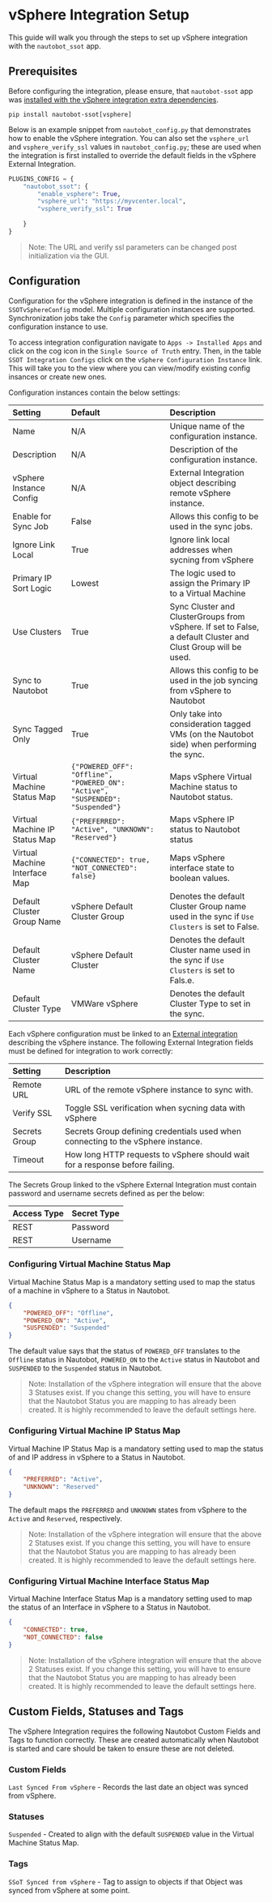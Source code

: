 # vSphere Integration Setup

This guide will walk you through the steps to set up vSphere integration with the `nautobot_ssot` app.

## Prerequisites

Before configuring the integration, please ensure, that `nautobot-ssot` app was [installed with the vSphere integration extra dependencies](../install.md#install-guide).

```shell
pip install nautobot-ssot[vsphere]
```

Below is an example snippet from `nautobot_config.py` that demonstrates how to enable the vSphere integration. You can also set the `vsphere_url` and `vsphere_verify_ssl` values in `nautobot_config.py`; these are used when the integration is first installed to override the default fields in the vSphere External Integration.

```python
PLUGINS_CONFIG = {
    "nautobot_ssot": {
        "enable_vsphere": True,
        "vsphere_url": "https://myvcenter.local",
        "vsphere_verify_ssl": True
        
    }
}
```

> Note: The URL and verify ssl parameters can be changed post initialization via the GUI.

## Configuration

Configuration for the vSphere integration is defined in the instance of the `SSOTvSphereConfig` model. Multiple configuration instances are supported. Synchronization jobs take the `Config` parameter which specifies the configuration instance to use. 

To access integration configuration navigate to `Apps -> Installed Apps` and click on the cog icon in the `Single Source of Truth` entry. Then, in the table `SSOT Integration Configs` click on the `vSphere Configuration Instance` link. This will take you to the view where you can view/modify existing config insances or create new ones.

Configuration instances contain the below settings:

| Setting                       | Default                                                                        | Description                                                                                                   |
| :---------------------------- | :----------------------------------------------------------------------------- | :------------------------------------------------------------------------------------------------------------ |
| Name                          | N/A                                                                            | Unique name of the configuration instance.                                                                    |
| Description                   | N/A                                                                            | Description of the configuration instance.                                                                    |
| vSphere Instance Config       | N/A                                                                            | External Integration object describing remote vSphere instance.                                               |
| Enable for Sync Job           | False                                                                          | Allows this config to be used in the sync jobs.                                                               |
| Ignore Link Local             | True                                                                           | Ignore link local addresses when sycning from vSphere                                                         |
| Primary IP Sort Logic         | Lowest                                                                         | The logic used to assign the Primary IP to a Virtual Machine                                                  |
| Use Clusters                  | True                                                                           | Sync Cluster and ClusterGroups from vSphere. If set to False, a default Cluster and Clust Group will be used. |
| Sync to Nautobot              | True                                                                           | Allows this config to be used in the job syncing from vSphere to Nautobot                                     |
| Sync Tagged Only              | True                                                                           | Only take into consideration tagged VMs (on the Nautobot side) when performing the sync.                      |
| Virtual Machine Status Map    | `{"POWERED_OFF": "Offline", "POWERED_ON": "Active", "SUSPENDED": "Suspended"}` | Maps vSphere Virtual Machine status to Nautobot status.                                                       |
| Virtual Machine IP Status Map | `{"PREFERRED": "Active", "UNKNOWN": "Reserved"}`                               | Maps vSphere IP status to Nautobot status                                                                     |
| Virtual Machine Interface Map | `{"CONNECTED": true, "NOT_CONNECTED": false}`                                  | Maps vSphere interface state to boolean values.                                                               |
| Default Cluster Group Name    | vSphere Default Cluster Group                                                  | Denotes the default Cluster Group name used in the sync if `Use Clusters` is set to False.                    |
| Default Cluster Name          | vSphere Default Cluster                                                        | Denotes the default Cluster name used in the sync if `Use Clusters` is set to Fals.e.                         |
| Default Cluster Type          | VMWare vSphere                                                                 | Denotes the default Cluster Type to set in the sync.                                                          |

Each vSphere configuration must be linked to an [External integration](https://docs.nautobot.com/projects/core/en/stable/user-guide/platform-functionality/externalintegration/?h=external+int) describing the vSphere instance. The following External Integration fields must be defined for integration to work correctly:

| Setting       | Description                                                                      |
| :------------ | :------------------------------------------------------------------------------- |
| Remote URL    | URL of the remote vSphere instance to sync with.                                 |
| Verify SSL    | Toggle SSL verification when sycning data with vSphere                           |
| Secrets Group | Secrets Group defining credentials used when connecting to the vSphere instance. |
| Timeout       | How long HTTP requests to vSphere should wait for a response before failing.     |

The Secrets Group linked to the vSphere External Integration must contain password and username secrets defined as per the below:

| Access Type | Secret Type |
| :---------- | :---------- |
| REST        | Password    |
| REST        | Username    |


### Configuring Virtual Machine Status Map

Virtual Machine Status Map is a mandatory setting used to map the status of a machine in vSphere to a Status in Nautobot.

```json
{
    "POWERED_OFF": "Offline",
    "POWERED_ON": "Active",
    "SUSPENDED": "Suspended"
}
```

The default value says that the status of `POWERED_OFF` translates to the `Offline` status in Nautobot, `POWERED_ON` to the `Active` status in Nautobot and `SUSPENDED` to the `Suspended` status in Nautobot.

> Note: Installation of the vSphere integration will ensure that the above 3 Statuses exist. If you change this setting, you will have to ensure that the Nautobot Status you are mapping to has already been created. It is highly recommended to leave the default settings here.

### Configuring Virtual Machine IP Status Map

Virtual Machine IP Status Map is a mandatory setting used to map the status of and IP address in vSphere to a Status in Nautobot.

```json
{
    "PREFERRED": "Active",
    "UNKNOWN": "Reserved"
}
```

The default maps the `PREFERRED` and `UNKNOWN` states from vSphere to the `Active` and `Reserved`, respectively. 

> Note: Installation of the vSphere integration will ensure that the above 2 Statuses exist. If you change this setting, you will have to ensure that the Nautobot Status you are mapping to has already been created. It is highly recommended to leave the default settings here.

### Configuring Virtual Machine Interface Status Map

Virtual Machine Interface Status Map is a mandatory setting used to map the status of an Interface in vSphere to a Status in Nautobot.

```json
{
    "CONNECTED": true,
    "NOT_CONNECTED": false
}
```
> Note: Installation of the vSphere integration will ensure that the above 2 Statuses exist. If you change this setting, you will have to ensure that the Nautobot Status you are mapping to has already been created. It is highly recommended to leave the default settings here.
## Custom Fields, Statuses and Tags

The vSphere Integration requires the following Nautobot Custom Fields and Tags to function correctly. These are created automatically when Nautobot is started and care should be taken to ensure these are not deleted. 

### Custom Fields

`Last Synced From vSphere` - Records the last date an object was synced from vSphere.

### Statuses

`Suspended` - Created to align with the default `SUSPENDED` value in the Virtual Machine Status Map.

### Tags

`SSoT Synced from vSphere` - Tag to assign to objects if that Object was synced from vSphere at some point.